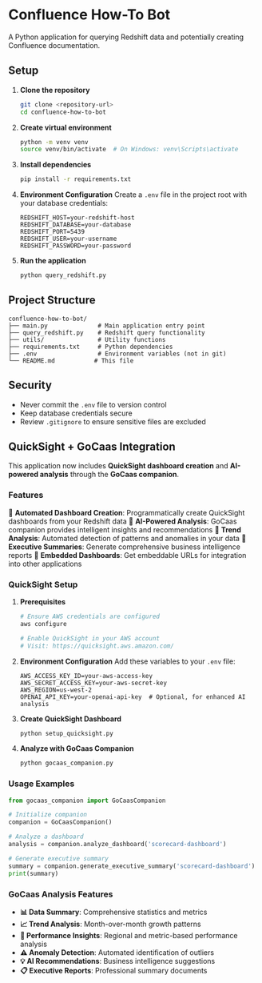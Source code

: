 # Confluence How-To Bot

A Python application for querying Redshift data and potentially creating Confluence documentation.

## Setup

1. **Clone the repository**
   ```bash
   git clone <repository-url>
   cd confluence-how-to-bot
   ```

2. **Create virtual environment**
   ```bash
   python -m venv venv
   source venv/bin/activate  # On Windows: venv\Scripts\activate
   ```

3. **Install dependencies**
   ```bash
   pip install -r requirements.txt
   ```

4. **Environment Configuration**
   Create a `.env` file in the project root with your database credentials:
   ```
   REDSHIFT_HOST=your-redshift-host
   REDSHIFT_DATABASE=your-database
   REDSHIFT_PORT=5439
   REDSHIFT_USER=your-username
   REDSHIFT_PASSWORD=your-password
   ```

5. **Run the application**
   ```bash
   python query_redshift.py
   ```

## Project Structure

```
confluence-how-to-bot/
├── main.py              # Main application entry point
├── query_redshift.py    # Redshift query functionality
├── utils/               # Utility functions
├── requirements.txt     # Python dependencies
├── .env                 # Environment variables (not in git)
└── README.md           # This file
```

## Security

- Never commit the `.env` file to version control
- Keep database credentials secure
- Review `.gitignore` to ensure sensitive files are excluded

## QuickSight + GoCaas Integration

This application now includes **QuickSight dashboard creation** and **AI-powered analysis** through the **GoCaas companion**.

### Features

🔹 **Automated Dashboard Creation**: Programmatically create QuickSight dashboards from your Redshift data
🔹 **AI-Powered Analysis**: GoCaas companion provides intelligent insights and recommendations
🔹 **Trend Analysis**: Automated detection of patterns and anomalies in your data
🔹 **Executive Summaries**: Generate comprehensive business intelligence reports
🔹 **Embedded Dashboards**: Get embeddable URLs for integration into other applications

### QuickSight Setup

1. **Prerequisites**
   ```bash
   # Ensure AWS credentials are configured
   aws configure
   
   # Enable QuickSight in your AWS account
   # Visit: https://quicksight.aws.amazon.com/
   ```

2. **Environment Configuration**
   Add these variables to your `.env` file:
   ```
   AWS_ACCESS_KEY_ID=your-aws-access-key
   AWS_SECRET_ACCESS_KEY=your-aws-secret-key
   AWS_REGION=us-west-2
   OPENAI_API_KEY=your-openai-api-key  # Optional, for enhanced AI analysis
   ```

3. **Create QuickSight Dashboard**
   ```bash
   python setup_quicksight.py
   ```

4. **Analyze with GoCaas Companion**
   ```bash
   python gocaas_companion.py
   ```

### Usage Examples

```python
from gocaas_companion import GoCaasCompanion

# Initialize companion
companion = GoCaasCompanion()

# Analyze a dashboard
analysis = companion.analyze_dashboard('scorecard-dashboard')

# Generate executive summary
summary = companion.generate_executive_summary('scorecard-dashboard')
print(summary)
```

### GoCaas Analysis Features

- **📊 Data Summary**: Comprehensive statistics and metrics
- **📈 Trend Analysis**: Month-over-month growth patterns
- **🎯 Performance Insights**: Regional and metric-based performance analysis
- **⚠️ Anomaly Detection**: Automated identification of outliers
- **💡 AI Recommendations**: Business intelligence suggestions
- **📋 Executive Reports**: Professional summary documents